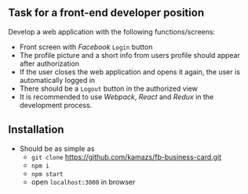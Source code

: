 ## Task for a front-end developer position

Develop a web application with the following functions/screens:
- Front screen with *Facebook* `Login` button
- The profile picture and a short info from users profile should appear after
authorization
- If the user closes the web application and opens it again, the user is
automatically logged in
- There should be a `Logout` button in the authorized view
- It is recommended to use *Webpack*, *React* and *Redux* in the development process.

## Installation
- Should be as simple as
  - `git clone` https://github.com/kamazs/fb-business-card.git
  - `npm i`
  - `npm start`
  - open `localhost:3000` in browser